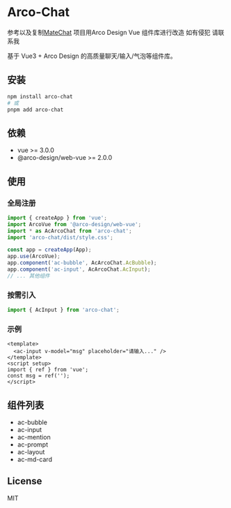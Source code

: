 # Arco-Chat
参考以及复制[MateChat](https://matechat.gitcode.com/) 项目用Arco Design Vue 组件库进行改造 如有侵犯 请联系我

基于 Vue3 + Arco Design 的高质量聊天/输入/气泡等组件库。

## 安装

```bash
npm install arco-chat
# 或
pnpm add arco-chat
```

## 依赖
- vue >= 3.0.0
- @arco-design/web-vue >= 2.0.0

## 使用

### 全局注册
```ts
import { createApp } from 'vue';
import ArcoVue from '@arco-design/web-vue';
import * as AcArcoChat from 'arco-chat';
import 'arco-chat/dist/style.css';

const app = createApp(App);
app.use(ArcoVue);
app.component('ac-bubble', AcArcoChat.AcBubble);
app.component('ac-input', AcArcoChat.AcInput);
// ... 其他组件
```

### 按需引入
```ts
import { AcInput } from 'arco-chat';
```

### 示例
```vue
<template>
  <ac-input v-model="msg" placeholder="请输入..." />
</template>
<script setup>
import { ref } from 'vue';
const msg = ref('');
</script>
```

## 组件列表
- ac-bubble
- ac-input
- ac-mention
- ac-prompt
- ac-layout
- ac-md-card

## License
MIT
